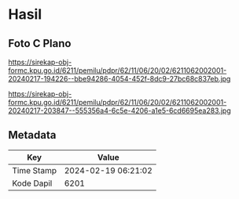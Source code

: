 # Hasil

## Foto C Plano

https://sirekap-obj-formc.kpu.go.id/6211/pemilu/pdpr/62/11/06/20/02/6211062002001-20240217-194226--bbe94286-4054-452f-8dc9-27bc68c837eb.jpg

https://sirekap-obj-formc.kpu.go.id/6211/pemilu/pdpr/62/11/06/20/02/6211062002001-20240217-203847--555356a4-6c5e-4206-a1e5-6cd6695ea283.jpg


## Metadata

| Key        | Value               |
| ---------- | ------------------- |
| Time Stamp | 2024-02-19 06:21:02 |
| Kode Dapil | 6201                |



